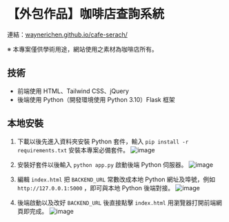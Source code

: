 # 【外包作品】咖啡店查詢系統
連結：[waynerichen.github.io/cafe-serach/](https://waynerichen.github.io/cafe-serach/)

※ 本專案僅供學術用途，網站使用之素材為咖啡店所有。

## 技術
* 前端使用 HTML、Tailwind CSS、jQuery
* 後端使用 Python（開發環境使用 Python 3.10）Flask 框架

## 本地安裝
1. 下載以後先進入資料夾安裝 Python 套件，輸入 ``pip install -r requirements.txt`` 安裝本專案必備套件。
![image](https://user-images.githubusercontent.com/84951972/170245503-2850f9fc-644b-499b-9434-754fd8229b54.png)

3. 安裝好套件以後輸入 ``python app.py`` 啟動後端 Python 伺服器。
![image](https://user-images.githubusercontent.com/84951972/170245652-3739c27d-6e44-42cf-8111-c1c17a6dcc3e.png)


5. 編輯 ``index.html`` 把 ``BACKEND_URL`` 常數改成本地 Python 網址及埠號，例如 ``http://127.0.0.1:5000`` ，即可與本地 Python 後端對接。
![image](https://user-images.githubusercontent.com/84951972/170245853-887152ba-c4d0-4326-8991-3f8a49f5b4b9.png)


7. 後端啟動以及改好 ``BACKEND_URL`` 後直接點擊 ``index.html`` 用瀏覽器打開前端網頁即完成。
![image](https://user-images.githubusercontent.com/84951972/170245980-c5e6b691-cd7d-4d74-8468-33fa6e87af39.png)
